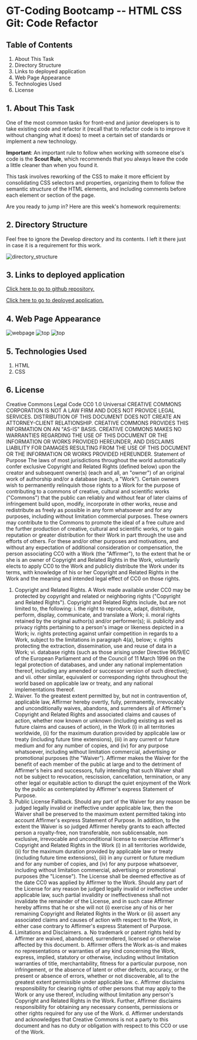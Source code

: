 # GT-Coding Bootcamp -- HTML CSS Git: Code Refactor

## Table of Contents

1. About This Task
2. Directory Structure
3. Links to deployed application
4. Web Page Appearance
5. Technologies Used
6. License

## 1. About This Task

One of the most common tasks for front-end and junior developers is to take existing code and refactor it (recall that to refactor code is to improve it without changing what it does) to meet a certain set of standards or implement a new technology.

**Important**: An important rule to follow when working with someone else's code is the **Scout Rule**, which recommends that you always leave the code a little cleaner than when you found it.

This task involves reworking of the CSS to make it more efficient by consolidating CSS selectors and properties, organizing them to follow the semantic structure of the HTML elements, and including comments before each element or section of the page.

Are you ready to jump in? Here are this week's homework requirements:

## 2. Directory Structure

Feel free to ignore the Develop directory and its contents. I left it there just in case it is a requirement for this work.

![directory_structure](assets/images/directory_structure.png "directory_structure")

## 3. Links to deployed application

[Click here to go to github repository.](https://github.com/willielibet/gt-bootcamp-html-css-code-refactor.git)

[Click here to go to deployed application.](https://willielibet.github.io/gt-bootcamp-html-css-code-refactor/)

## 4. Web Page Appearance

![webpage](assets/images/webpage.jpeg "webpage")
![top](assets/images/webpage02.png "top-webpage")
![top](assets/images/webpage03.png "top-webpage")

## 5. Technologies Used

1. HTML
2. CSS

## 6. License

Creative Commons Legal Code
CC0 1.0 Universal
CREATIVE COMMONS CORPORATION IS NOT A LAW FIRM AND DOES NOT PROVIDE
LEGAL SERVICES. DISTRIBUTION OF THIS DOCUMENT DOES NOT CREATE AN
ATTORNEY-CLIENT RELATIONSHIP. CREATIVE COMMONS PROVIDES THIS
INFORMATION ON AN "AS-IS" BASIS. CREATIVE COMMONS MAKES NO WARRANTIES
REGARDING THE USE OF THIS DOCUMENT OR THE INFORMATION OR WORKS
PROVIDED HEREUNDER, AND DISCLAIMS LIABILITY FOR DAMAGES RESULTING FROM
THE USE OF THIS DOCUMENT OR THE INFORMATION OR WORKS PROVIDED
HEREUNDER.
Statement of Purpose
The laws of most jurisdictions throughout the world automatically confer
exclusive Copyright and Related Rights (defined below) upon the creator
and subsequent owner(s) (each and all, an "owner") of an original work of
authorship and/or a database (each, a "Work").
Certain owners wish to permanently relinquish those rights to a Work for
the purpose of contributing to a commons of creative, cultural and
scientific works ("Commons") that the public can reliably and without fear
of later claims of infringement build upon, modify, incorporate in other
works, reuse and redistribute as freely as possible in any form whatsoever
and for any purposes, including without limitation commercial purposes.
These owners may contribute to the Commons to promote the ideal of a free
culture and the further production of creative, cultural and scientific
works, or to gain reputation or greater distribution for their Work in
part through the use and efforts of others.
For these and/or other purposes and motivations, and without any
expectation of additional consideration or compensation, the person
associating CC0 with a Work (the "Affirmer"), to the extent that he or she
is an owner of Copyright and Related Rights in the Work, voluntarily
elects to apply CC0 to the Work and publicly distribute the Work under its
terms, with knowledge of his or her Copyright and Related Rights in the
Work and the meaning and intended legal effect of CC0 on those rights.

1. Copyright and Related Rights. A Work made available under CC0 may be
   protected by copyright and related or neighboring rights ("Copyright and
   Related Rights"). Copyright and Related Rights include, but are not
   limited to, the following:
   i. the right to reproduce, adapt, distribute, perform, display,
   communicate, and translate a Work;
   ii. moral rights retained by the original author(s) and/or performer(s);
   iii. publicity and privacy rights pertaining to a person's image or
   likeness depicted in a Work;
   iv. rights protecting against unfair competition in regards to a Work,
   subject to the limitations in paragraph 4(a), below;
   v. rights protecting the extraction, dissemination, use and reuse of data
   in a Work;
   vi. database rights (such as those arising under Directive 96/9/EC of the
   European Parliament and of the Council of 11 March 1996 on the legal
   protection of databases, and under any national implementation
   thereof, including any amended or successor version of such
   directive); and
   vii. other similar, equivalent or corresponding rights throughout the
   world based on applicable law or treaty, and any national
   implementations thereof.
2. Waiver. To the greatest extent permitted by, but not in contravention
   of, applicable law, Affirmer hereby overtly, fully, permanently,
   irrevocably and unconditionally waives, abandons, and surrenders all of
   Affirmer's Copyright and Related Rights and associated claims and causes
   of action, whether now known or unknown (including existing as well as
   future claims and causes of action), in the Work (i) in all territories
   worldwide, (ii) for the maximum duration provided by applicable law or
   treaty (including future time extensions), (iii) in any current or future
   medium and for any number of copies, and (iv) for any purpose whatsoever,
   including without limitation commercial, advertising or promotional
   purposes (the "Waiver"). Affirmer makes the Waiver for the benefit of each
   member of the public at large and to the detriment of Affirmer's heirs and
   successors, fully intending that such Waiver shall not be subject to
   revocation, rescission, cancellation, termination, or any other legal or
   equitable action to disrupt the quiet enjoyment of the Work by the public
   as contemplated by Affirmer's express Statement of Purpose.
3. Public License Fallback. Should any part of the Waiver for any reason
   be judged legally invalid or ineffective under applicable law, then the
   Waiver shall be preserved to the maximum extent permitted taking into
   account Affirmer's express Statement of Purpose. In addition, to the
   extent the Waiver is so judged Affirmer hereby grants to each affected
   person a royalty-free, non transferable, non sublicensable, non exclusive,
   irrevocable and unconditional license to exercise Affirmer's Copyright and
   Related Rights in the Work (i) in all territories worldwide, (ii) for the
   maximum duration provided by applicable law or treaty (including future
   time extensions), (iii) in any current or future medium and for any number
   of copies, and (iv) for any purpose whatsoever, including without
   limitation commercial, advertising or promotional purposes (the
   "License"). The License shall be deemed effective as of the date CC0 was
   applied by Affirmer to the Work. Should any part of the License for any
   reason be judged legally invalid or ineffective under applicable law, such
   partial invalidity or ineffectiveness shall not invalidate the remainder
   of the License, and in such case Affirmer hereby affirms that he or she
   will not (i) exercise any of his or her remaining Copyright and Related
   Rights in the Work or (ii) assert any associated claims and causes of
   action with respect to the Work, in either case contrary to Affirmer's
   express Statement of Purpose.
4. Limitations and Disclaimers.
   a. No trademark or patent rights held by Affirmer are waived, abandoned,
   surrendered, licensed or otherwise affected by this document.
   b. Affirmer offers the Work as-is and makes no representations or
   warranties of any kind concerning the Work, express, implied,
   statutory or otherwise, including without limitation warranties of
   title, merchantability, fitness for a particular purpose, non
   infringement, or the absence of latent or other defects, accuracy, or
   the present or absence of errors, whether or not discoverable, all to
   the greatest extent permissible under applicable law.
   c. Affirmer disclaims responsibility for clearing rights of other persons
   that may apply to the Work or any use thereof, including without
   limitation any person's Copyright and Related Rights in the Work.
   Further, Affirmer disclaims responsibility for obtaining any necessary
   consents, permissions or other rights required for any use of the
   Work.
   d. Affirmer understands and acknowledges that Creative Commons is not a
   party to this document and has no duty or obligation with respect to
   this CC0 or use of the Work.
